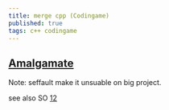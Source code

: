 ```yaml
---
title: merge cpp (Codingame)
published: true
tags: c++ codingame
---
```

## [Amalgamate](https://github.com/vinniefalco/Amalgamate/)
Note: seffault make it unsuable on big project.

see also SO [1](https://stackoverflow.com/questions/2719311/tool-to-create-an-amalgamation-combine-all-source-files-of-a-library-into-one-fo)[2](https://stackoverflow.com/questions/5995773/merge-c-files-into-a-single-source-file)
